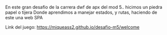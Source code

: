 En este gran desafio de la carrera dwf de apx del mod 5.. hicimos un piedra papel o tijera
Donde aprendimos a manejar estados, y rutas,
haciendo de este una web SPA

Link del juego: https://miqueass2.github.io/desafio-m5/welcome
